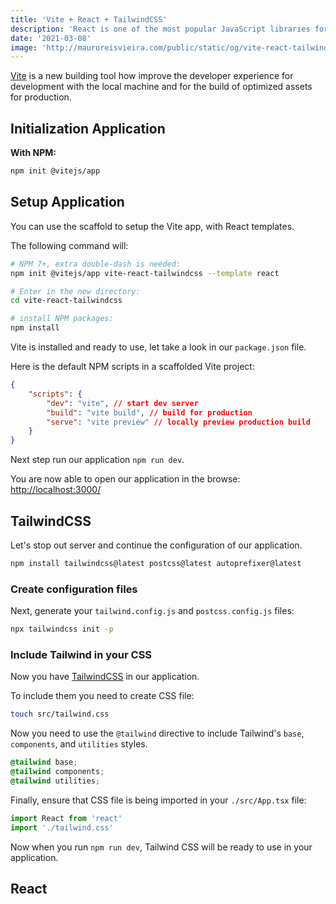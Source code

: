 ```yaml
---
title: 'Vite + React + TailwindCSS'
description: 'React is one of the most popular JavaScript libraries for building user interfaces, in that post a will demonstrate I good practices to build a Button component.'
date: '2021-03-08'
image: 'http://mauroreisvieira.com/public/static/og/vite-react-tailwindcss.png'
---
```


[Vite](https://vitejs.dev/) is a new building tool how improve the developer experience for development with the local machine and for the build of optimized assets for production.

## Initialization Application

**With NPM:**

```bash
npm init @vitejs/app
```

## Setup Application

You can use the scaffold to setup the Vite app, with React templates.

The following command will:

```bash
# NPM 7+, extra double-dash is needed:
npm init @vitejs/app vite-react-tailwindcss --template react

# Enter in the new directory:
cd vite-react-tailwindcss

# install NPM packages:
npm install
```

Vite is installed and ready to use, let take a look in our `package.json` file.

Here is the default NPM scripts in a scaffolded Vite project:

```json
{
    "scripts": {
        "dev": "vite", // start dev server
        "build": "vite build", // build for production
        "serve": "vite preview" // locally preview production build
    }
}
```

Next step run our application `npm run dev`.

You are now able to open our application in the browse: [http://localhost:3000/](http://localhost:3000/)

## TailwindCSS

Let's stop out server and continue the configuration of our application.

```bash
npm install tailwindcss@latest postcss@latest autoprefixer@latest
```

### Create configuration files

Next, generate your `tailwind.config.js` and `postcss.config.js` files:

```bash
npx tailwindcss init -p
```

### Include Tailwind in your CSS

Now you have [TailwindCSS](tailwindcss.com) in our application.

To include them you need to create CSS file:

```bash
touch src/tailwind.css
```

Now you need to use the `@tailwind` directive to include Tailwind's `base`, `components`, and `utilities` styles.

```css
@tailwind base;
@tailwind components;
@tailwind utilities;
```

Finally, ensure that CSS file is being imported in your `./src/App.tsx` file:

```js
import React from 'react'
import './tailwind.css'
```

Now when you run `npm run dev`, Tailwind CSS will be ready to use in your application.

## React
